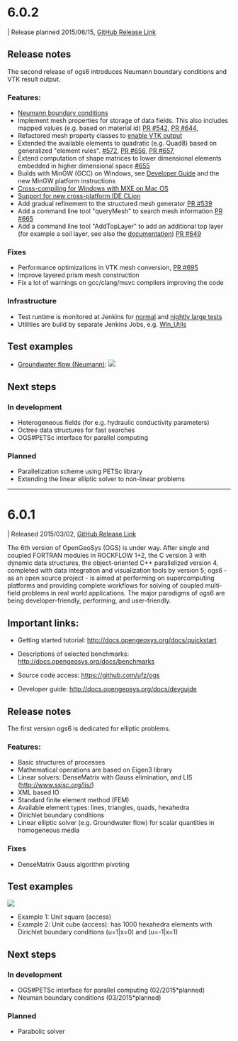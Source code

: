 # 6.0.2

| Release planned 2015/06/15, [GitHub Release Link](https://github.com/ufz/ogs/releases/tag/6.0.2)

## Release notes

The second release of ogs6 introduces Neumann boundary conditions and VTK result output.

### Features:

- [Neumann boundary conditions](http://docs.opengeosys.org/docs/benchmarks/elliptic/groundwater-flow-neumann)
- Implement mesh properties for storage of data fields. This also includes mapped values (e.g. based on material id) [PR #542](https://github.com/ufz/ogs/pull/542), [PR #644](https://github.com/ufz/ogs/pull/644), 
- Refactored mesh property classes to [enable VTK output](https://github.com/ufz/ogs/pull/692)
- Extended the available elements to quadratic (e.g. Quad8) based on generalized "element rules".  [#572](https://github.com/ufz/ogs/pull/572), [PR #656](https://github.com/ufz/ogs/pull/656), [PR #657](https://github.com/ufz/ogs/pull/657),
- Extend computation of shape matrices to lower dimensional elements embedded in higher dimensional space [#655](https://github.com/ufz/ogs/pull/655)
- Builds with MinGW (GCC) on Windows, see [Developer Guide](http://docs.opengeosys.org/docs/devguide/getting-started/prerequisites) and the new MinGW platform instructions
- [Cross-compiling for Windows with MXE on Mac OS](http://docs.opengeosys.org/docs/devguide/advanced/cross-compiling)
- [Support for new cross-platform IDE CLion](http://docs.opengeosys.org/docs/devguide/development-workflows/development-ides#clion)
- Add gradual refinement to the structured mesh generator [PR #539](https://github.com/ufz/ogs/pull/539)
- Add a command line tool "queryMesh" to search mesh information [PR #665](https://github.com/ufz/ogs/pull/665)
- Add a command line tool "AddTopLayer" to add an additional top layer (for example a soil layer, see also the [documentation](http://docs.opengeosys.org/docs/tools/meshing/addtoplayer)) [PR #649](https://github.com/ufz/ogs/pull/649)

### Fixes

- Performance optimizations in VTK mesh conversion, [PR #695](https://github.com/ufz/ogs/pull/695)
- Improve layered prism mesh construction
- Fix a lot of warnings on gcc/clang/msvc compilers improving the code


### Infrastructure

- Test runtime is monitored at Jenkins for [normal](https://svn.ufz.de:8443/job/OGS-6/job/Tests_Linux/) and [nightly large tests](https://svn.ufz.de:8443/job/OGS-6/job/Tests_Linux_Large/)
- Utilities are build by separate Jenkins Jobs, e.g. [Win_Utils](https://svn.ufz.de:8443/job/OGS-6/job/Win_Utils/)

## Test examples

- [Groundwater flow (Neumann)](http://docs.opengeosys.org/docs/benchmarks/elliptic/groundwater-flow-neumann):
![](http://docs.opengeosys.org/assets/files/Documentation/Selected-Benchmarks/groundwaterflow-neumann/square_1e2_neumann_result.png)

## Next steps

### In development

- Heterogeneous fields (for e.g. hydraulic conductivity parameters)
- Octree data structures for fast searches
- OGS#PETSc interface for parallel computing

### Planned

- Parallelization scheme using PETSc library
- Extending the linear elliptic solver to non-linear problems


--------------------------------------------------------------------------------

# 6.0.1

| Released 2015/03/02, [GitHub Release Link](https://github.com/ufz/ogs/releases/tag/6.0.1)

The 6th version of OpenGeoSys (OGS) is under way. After single and coupled FORTRAN modules in ROCKFLOW 1+2, the C version 3 with dynamic data structures, the object-oriented C++ parallelized version 4, completed with data integration and visualization tools by version 5; ogs6 - as an open source project - is aimed at performing on supercomputing platforms and providing complete workflows for solving of coupled multi-field problems in real world applications. The major paradigms of ogs6 are being developer-friendly, performing, and user-friendly.

## Important links:

- Getting started tutorial: http://docs.opengeosys.org/docs/quickstart
- Descriptions of selected benchmarks: http://docs.opengeosys.org/docs/benchmarks

- Source code access: https://github.com/ufz/ogs
- Developer guide: http://docs.opengeosys.org/docs/devguide

## Release notes
The first version ogs6 is dedicated for elliptic problems.

### Features:
 - Basic structures of processes
 - Mathematical operations are based on Eigen3 library
 - Linear solvers: DenseMatrix with Gauss elimination, and LIS (http://www.ssisc.org/lis/)
 - XML based IO
 - Standard finite element method (FEM)
 - Available element types: lines, triangles, quads, hexahedra
 - Dirichlet boundary conditions
 - Linear elliptic solver (e.g. Groundwater flow) for scalar quantities in homogeneous media

### Fixes
- DenseMatrix Gauss algorithm pivoting

## Test examples
![](https://cloud.githubusercontent.com/assets/329493/6170573/ce9fd96c-b2d5-11e4-9936-a470e7be281f.png)

 - Example 1: Unit square (access)
 - Example 2: Unit cube (access): has 1000 hexahedra  elements with Dirichlet boundary conditions (u=1|x=0) and (u=-1|x=1)

## Next steps

### In development
 - OGS#PETSc interface for parallel computing (02/2015*planned)
 - Neuman boundary conditions (03/2015*planned)

### Planned
 - Parabolic solver
